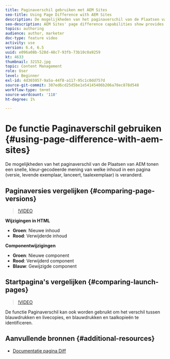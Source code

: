 ```yaml
---
title: Paginaverschil gebruiken met AEM Sites
seo-title: Using Page Difference with AEM Sites
description: De mogelijkheden van het paginaverschil van de Plaatsen van AEM tonen een snelle, kleur-gecodeerde mening van welke inhoud in een pagina (versie, levende exemplaar, lanceert, taalexemplaar) is veranderd.
seo-description: AEM Sites' page difference capabilities show provides a quick, color-coded view of what content has changed in a page (version, live copy, launches, language copy).
topics: authoring
audience: author, marketer
doc-type: feature video
activity: use
version: 6.4, 6.5
uuid: e096a08b-528d-48c7-93fb-73b10c0a9259
kt: 4633
thumbnail: 32152.jpg
topic: Content Management
role: User
level: Beginner
exl-id: 4d365957-9a5a-44f8-a117-95c1c0dd757d
source-git-commit: 307ed6cd25d5be1e54145406b206a78ec878d548
workflow-type: tm+mt
source-wordcount: '118'
ht-degree: 1%

---
```


# De functie Paginaverschil gebruiken {#using-page-difference-with-aem-sites}

De mogelijkheden van het paginaverschil van de Plaatsen van AEM tonen een snelle, kleur-gecodeerde mening van welke inhoud in een pagina (versie, levende exemplaar, lanceert, taalexemplaar) is veranderd.

## Paginaversies vergelijken {#comparing-page-versions}

>[!VIDEO](https://video.tv.adobe.com/v/32152?quality=9&learn=on)

**Wijzigingen in HTML**

* **Groen**: Nieuwe inhoud
* **Rood**: Verwijderde inhoud

**Componentwijzigingen**

* **Groen**: Nieuwe component
* **Rood**: Verwijderd component
* **Blauw**: Gewijzigde component

## Startpagina&#39;s vergelijken {#comparing-launch-pages}

>[!VIDEO](https://video.tv.adobe.com/v/17746/?quality=9&learn=on)

De functie Paginaverschil kan ook worden gebruikt om het verschil tussen blauwdrukken en livecopies, en blauwdrukken en taalkopieën te identificeren.

## Aanvullende bronnen {#additional-resources}

* [Documentatie pagina Diff](https://experienceleague.adobe.com/docs/experience-manager-65/authoring/siteandpage/page-diff.html)
